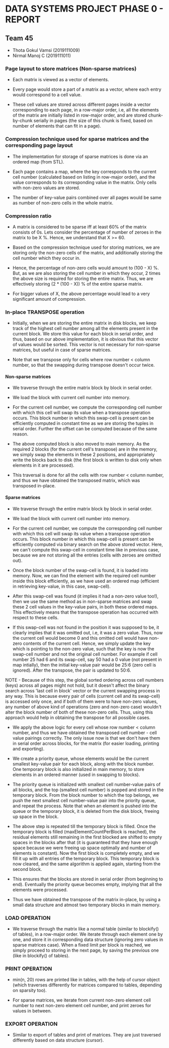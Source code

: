 # DATA SYSTEMS PROJECT PHASE 0 - REPORT


## Team 45
* Thota Gokul Vamsi (2019111009)
* Nirmal Manoj C (2019111011)



### Page layout to store matrices (Non-sparse matrices)

* Each matrix is viewed as a vector of elements. 

* Every page would store a part of a matrix as a vector, where each entry would correspond to a cell value.

* These cell values are stored across different pages inside a vector corresponding to each page, in a row-major order, i.e, all the elements of the matrix are initially listed in row-major order, and are stored chunk-by-chunk serially in pages (the size of this chunk is fixed, based on number of elements that can fit in a page).



### Compression technique used for sparse matrices and the corresponding page layout

* The implementation for storage of sparse matrices is done via an ordered map (from STL). 

* Each page contains a map, where the key corresponds to the current cell number (calculated based on listing in row-major order), and the value corresponds to its corresponding value in the matrix. Only cells with non-zero values are stored.

* The number of key-value pairs combined over all pages would be same as number of non-zero cells in the whole matrix.



### Compression ratio

* A matrix is considered to be sparse iff at least 60% of the matrix consists of 0s. Lets consider the percentage of number of zeroes in the matrix to be X %. Hence, we understand that X >= 60.

* Based on the compression technique used for storing matrices, we are storing only the non-zero cells of the matrix, and additionally storing the cell number which they occur in.

* Hence, the percentage of non-zero cells would amount to (100 - X) %. But, as we are also storing the cell number in which they occur, 2 times the above size is required for storing the entire matrix. Thus, we are effectively storing (2 * (100 - X)) % of the entire sparse matrix. 

* For bigger values of X, the above percentage would lead to a very significant amount of compression.



### In-place TRANSPOSE operation

* Initially, when we are storing the entire matrix in disk blocks, we keep track of the highest cell number among all the elements present in the current block. We store this value for each block in serial order, and thus, based on our above implementation, it is obvious that this vector of values would be sorted. This vector is not necessary for non-sparse matrices, but useful in case of sparse matrices.

* Note that we transpose only for cells where row number < column number, so that the swapping during transpose doesn't occur twice.


#### Non-sparse matrices


* We traverse through the entire matrix block by block in serial order.

* We load the block with current cell number into memory.

* For the current cell number, we compute the corresponding cell number with which this cell will swap its value when a transpose operation occurs. This block number in which this swap-cell is present can be efficiently computed in constant time as we are storing the tuples in serial order. Further the offset can be computed because of the same reason.

* The above computed block is also moved to main memory. As the required 2 blocks (for the current cell's transpose) are in the memory, we simply swap the elements in these 2 positions, and appropriately write the blocks back to disk (the first block is written to disk only when elements in it are processed).

* This traversal is done for all the cells with row number < column number, and thus we have obtained the transposed matrix, which was transposed in-place.


#### Sparse matrices


* We traverse through the entire matrix block by block in serial order.

* We load the block with current cell number into memory.

* For the current cell number, we compute the corresponding cell number with which this cell will swap its value when a transpose operation occurs. This block number in which this swap-cell is present can be efficiently computed via binary search on the above stored vector. Here, we can't compute this swap-cell in constant time like in previous case, because we are not storing all the entries (cells with zeroes are omitted out).

* Once the block number of the swap-cell is found, it is loaded into memory. Now, we can find the element with the required cell number inside this block efficiently, as we have used an ordered map (efficient in retrieving key-value, in this case, swap-cell).

* After this swap-cell was found (it implies it had a non-zero value too!), then we use the same method as in non-sparse matrices and swap these 2 cell values in the key-value pairs, in both these ordered maps. This effectively means that the transpose operation has occurred with respect to these cells.

* If this swap-cell was not found in the position it was supposed to be, it clearly implies that it was omitted out, i.e, it was a zero value. Thus, now the current cell would become 0 and this omitted cell would have non-zero contents of the current cell. Hence, we simply update the key which is pointing to the non-zero value, such that the key is now the swap-cell number and not the original cell number. For example if cell number 25 had 6 and its swap-cell, say 50 had a 0 value (not present in map intially), then the initial key-value pair would be 25:6 (zero cell is ignored). After the transpose, the pair is updated to 50:6. 

NOTE - Because of this step, the global sorted ordering across cell numbers (keys) across all pages might not hold, but it doesn't affect the binary search across 'last cell in block' vector or the current swapping process in any way. This is because every pair of cells (current cell and its swap-cell) is accessed only once, and if both of them were to have non-zero values, any number of above kind of operations (zero and non-zero case) wouldn't alter the block number of both of these non-zero cells. Thus, using this approach would help in obtaining the transpose for all possible cases.

* We apply the above logic for every cell whose row number < column number, and thus we have obtained the transposed cell number - cell value pairings correctly. The only issue now is that we don't have them in serial order across blocks, for the matrix (for easier loading, printing and exporting).

* We create a priority queue, whose elements would be the current smallest key-value pair for each block, along with the block number. One temporary block is also initialized in main memory, to store elements in an ordered manner (used in swapping to blocks). 

* The priority queue is initialized with smallest cell number-value pairs of all blocks, and the top (smallest cell number) is popped and stored in the temporary block. From the block number to which the top belongs, we push the next smallest cell number-value pair into the priority queue, and repeat the process. Note that when an element is pushed into the queue or the temporary block, it is deleted from the disk block, freeing up space in the block.

* The above step is repeated till the temporary block is filled. Once the temporary block is filled (maxElementCountPerBlock is reached), the residual elements still remaining in the first blocked are shifted to empty spaces in the blocks after that (it is guaranteed that they have enough space because we were freeing up space optimally and number of elements is constant). Now the first block is completely empty, and we fill it up with all entries of the temporary block. This temporary block is now cleared, and the same algorithm is applied again, starting from the second block. 

* This ensures that the blocks are stored in serial order (from beginning to end). Eventually the priority queue becomes empty, implying that all the elements were processed.

* Thus we have obtained the transpose of the matrix in-place, by using a small data structure and atmost two temporary blocks in main memory.


### LOAD OPERATION 

* We traverse through the matrix like a normal table (similar to blockify() of tables), in a row-major order. We iterate through each element one by one, and store it in corresponding data structure (ignoring zero values in sparse matrices case). When a fixed limit per block is reached, we simply proceed to storing in the next page, by saving the previous one (like in blockify() of tables).

### PRINT OPERATION

* min(n, 20) rows are printed like in tables, with the help of cursor object (which traverses differently for matrices compared to tables, depending on sparsity too).

* For sparse matrices, we iterate from current non-zero element cell number to next non-zero element cell number, and print zeroes for values in between.

### EXPORT OPERATION

* Similar to export of tables and print of matrices. They are just traversed differently based on data structure (cursor).


